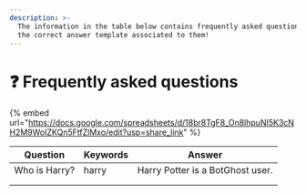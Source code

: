 ```yaml
---
description: >-
  The information in the table below contains frequently asked questions, and
  the correct answer template associated to them!
---
```


# ❓ Frequently asked questions

{% embed url="https://docs.google.com/spreadsheets/d/18br8TgF8_On8lhpuNI5K3cNH2M9WoIZKQn5FtfZlMxo/edit?usp=share_link" %}

| Question      | Keywords | Answer                           |
| ------------- | -------- | -------------------------------- |
| Who is Harry? | harry    | Harry Potter is a BotGhost user. |
|               |          |                                  |
|               |          |                                  |
